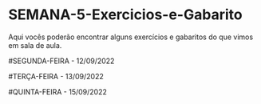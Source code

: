 # SEMANA-5-Exercicios-e-Gabarito
Aqui vocês poderão encontrar alguns exercícios e gabaritos do que vimos em sala de aula.

#SEGUNDA-FEIRA - 12/09/2022

#TERÇA-FEIRA - 13/09/2022

#QUINTA-FEIRA - 15/09/2022
